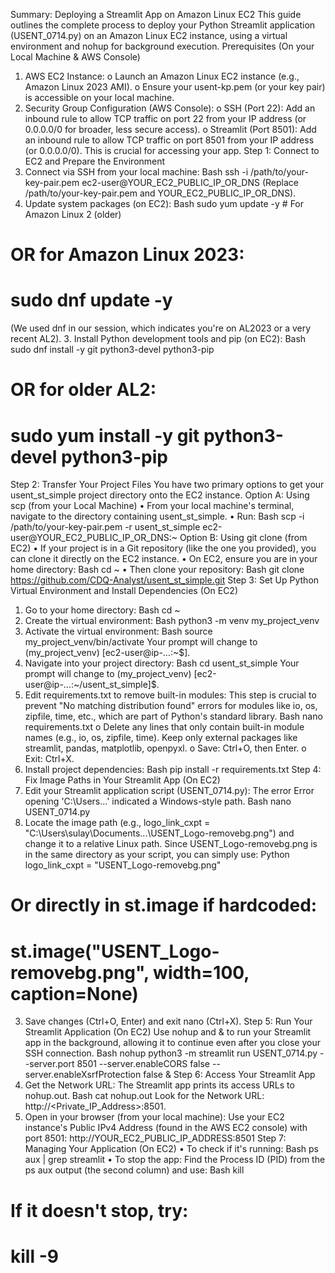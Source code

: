 Summary: Deploying a Streamlit App on Amazon Linux EC2
This guide outlines the complete process to deploy your Python Streamlit application (USENT_0714.py) on an Amazon Linux EC2 instance, using a virtual environment and nohup for background execution.
Prerequisites (On your Local Machine & AWS Console)
1.	AWS EC2 Instance:
o	Launch an Amazon Linux EC2 instance (e.g., Amazon Linux 2023 AMI).
o	Ensure your usent-kp.pem (or your key pair) is accessible on your local machine.
2.	Security Group Configuration (AWS Console):
o	SSH (Port 22): Add an inbound rule to allow TCP traffic on port 22 from your IP address (or 0.0.0.0/0 for broader, less secure access).
o	Streamlit (Port 8501): Add an inbound rule to allow TCP traffic on port 8501 from your IP address (or 0.0.0.0/0). This is crucial for accessing your app.
Step 1: Connect to EC2 and Prepare the Environment
1.	Connect via SSH from your local machine:
Bash
ssh -i /path/to/your-key-pair.pem ec2-user@YOUR_EC2_PUBLIC_IP_OR_DNS
(Replace /path/to/your-key-pair.pem and YOUR_EC2_PUBLIC_IP_OR_DNS).
2.	Update system packages (on EC2):
Bash
sudo yum update -y       # For Amazon Linux 2 (older)
# OR for Amazon Linux 2023:
# sudo dnf update -y
(We used dnf in our session, which indicates you're on AL2023 or a very recent AL2).
3.	Install Python development tools and pip (on EC2):
Bash
sudo dnf install -y git python3-devel python3-pip
# OR for older AL2:
# sudo yum install -y git python3-devel python3-pip
Step 2: Transfer Your Project Files
You have two primary options to get your usent_st_simple project directory onto the EC2 instance.
Option A: Using scp (from your Local Machine)
•	From your local machine's terminal, navigate to the directory containing usent_st_simple.
•	Run:
Bash
scp -i /path/to/your-key-pair.pem -r usent_st_simple ec2-user@YOUR_EC2_PUBLIC_IP_OR_DNS:~
Option B: Using git clone (from EC2)
•	If your project is in a Git repository (like the one you provided), you can clone it directly on the EC2 instance.
•	On EC2, ensure you are in your home directory:
Bash
cd ~
•	Then clone your repository:
Bash
git clone https://github.com/CDQ-Analyst/usent_st_simple.git
Step 3: Set Up Python Virtual Environment and Install Dependencies (On EC2)
1.	Go to your home directory:
Bash
cd ~
2.	Create the virtual environment:
Bash
python3 -m venv my_project_venv
3.	Activate the virtual environment:
Bash
source my_project_venv/bin/activate
Your prompt will change to (my_project_venv) [ec2-user@ip-...:~$].
4.	Navigate into your project directory:
Bash
cd usent_st_simple
Your prompt will change to (my_project_venv) [ec2-user@ip-...:~/usent_st_simple]$.
5.	Edit requirements.txt to remove built-in modules:
This step is crucial to prevent "No matching distribution found" errors for modules like io, os, zipfile, time, etc., which are part of Python's standard library.
Bash
nano requirements.txt
o	Delete any lines that only contain built-in module names (e.g., io, os, zipfile, time). Keep only external packages like streamlit, pandas, matplotlib, openpyxl.
o	Save: Ctrl+O, then Enter.
o	Exit: Ctrl+X.
6.	Install project dependencies:
Bash
pip install -r requirements.txt
Step 4: Fix Image Paths in Your Streamlit App (On EC2)
1.	Edit your Streamlit application script (USENT_0714.py):
The error Error opening 'C:\Users\...' indicated a Windows-style path.
Bash
nano USENT_0714.py
2.	Locate the image path (e.g., logo_link_cxpt = "C:\Users\sulay\Documents\...\USENT_Logo-removebg.png") and change it to a relative Linux path.
Since USENT_Logo-removebg.png is in the same directory as your script, you can simply use:
Python
logo_link_cxpt = "USENT_Logo-removebg.png"
# Or directly in st.image if hardcoded:
# st.image("USENT_Logo-removebg.png", width=100, caption=None)
3.	Save changes (Ctrl+O, Enter) and exit nano (Ctrl+X).
Step 5: Run Your Streamlit Application (On EC2)
Use nohup and & to run your Streamlit app in the background, allowing it to continue even after you close your SSH connection.
Bash
nohup python3 -m streamlit run USENT_0714.py --server.port 8501 --server.enableCORS false --server.enableXsrfProtection false &
Step 6: Access Your Streamlit App
1.	Get the Network URL:
The Streamlit app prints its access URLs to nohup.out.
Bash
cat nohup.out
Look for the Network URL: http://<Private_IP_Address>:8501.
2.	Open in your browser (from your local machine):
Use your EC2 instance's Public IPv4 Address (found in the AWS EC2 console) with port 8501:
http://YOUR_EC2_PUBLIC_IP_ADDRESS:8501
Step 7: Managing Your Application (On EC2)
•	To check if it's running:
Bash
ps aux | grep streamlit
•	To stop the app:
Find the Process ID (PID) from the ps aux output (the second column) and use:
Bash
kill <PID>
# If it doesn't stop, try:
# kill -9 <PID>
